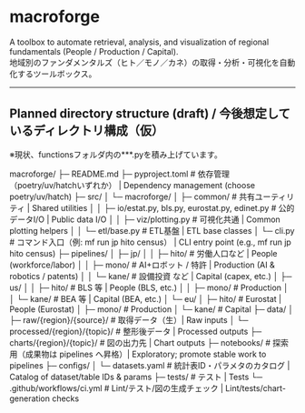 # macroforge
A toolbox to automate retrieval, analysis, and visualization of regional fundamentals (People / Production / Capital).  
地域別のファンダメンタルズ（ヒト／モノ／カネ）の取得・分析・可視化を自動化するツールボックス。

---

## Planned directory structure (draft) / 今後想定しているディレクトリ構成（仮）
※現状、functionsフォルダ内の***.pyを積み上げています。

macroforge/
├─ README.md
├─ pyproject.toml            # 依存管理（poetry/uv/hatchいずれか） | Dependency management (choose poetry/uv/hatch)
├─ src/
│  └─ macroforge/
│     ├─ common/             # 共有ユーティリティ | Shared utilities
│     │  ├─ io/estat.py, bls.py, eurostat.py, edinet.py   # 公的データI/O | Public data I/O
│     │  ├─ viz/plotting.py  # 可視化共通 | Common plotting helpers
│     │  └─ etl/base.py      # ETL基盤 | ETL base classes
│     └─ cli.py              # コマンド入口（例: mf run jp hito census） | CLI entry point (e.g., mf run jp hito census)
├─ pipelines/
│  ├─ jp/
│  │  ├─ hito/   # 労働人口など | People (workforce/labor)
│  │  ├─ mono/   # AI+ロボット / 特許 | Production (AI & robotics / patents)
│  │  └─ kane/   # 設備投資 など | Capital (capex, etc.)
│  ├─ us/
│  │  ├─ hito/   # BLS 等 | People (BLS, etc.)
│  │  ├─ mono/   # Production
│  │  └─ kane/   # BEA 等 | Capital (BEA, etc.)
│  └─ eu/
│     ├─ hito/   # Eurostat | People (Eurostat)
│     ├─ mono/   # Production
│     └─ kane/   # Capital
├─ data/
│  ├─ raw/{region}/{source}/       # 取得データ（生）| Raw inputs
│  └─ processed/{region}/{topic}/  # 整形後データ | Processed outputs
├─ charts/{region}/{topic}/        # 図の出力先 | Chart outputs
├─ notebooks/                      # 探索用（成果物は pipelines へ昇格）| Exploratory; promote stable work to pipelines
├─ configs/
│  └─ datasets.yaml                # 統計表ID・パラメタのカタログ | Catalog of dataset/table IDs & params
├─ tests/                          # テスト | Tests
└─ .github/workflows/ci.yml        # Lint/テスト/図の生成チェック | Lint/tests/chart-generation checks
